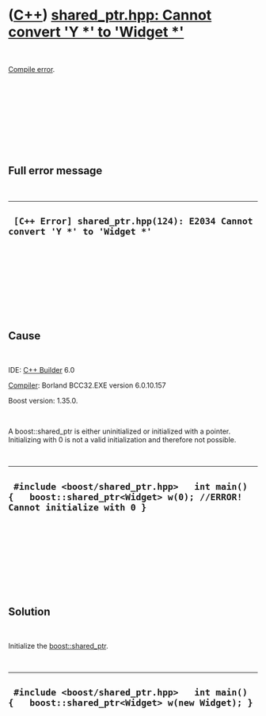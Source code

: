



 

 

 

 

 

([C++](Cpp.htm)) [shared\_ptr.hpp: Cannot convert 'Y \*' to 'Widget \*'](CppCompileErrorShared_ptrHppCannotConvertYptrToWidgetPtr.htm)
======================================================================================================================================

 

[Compile error](CppCompileError.htm).

 

 

 

 

 

Full error message
------------------

 

  ------------------------------------------------------------------------------
  ` [C++ Error] shared_ptr.hpp(124): E2034 Cannot convert 'Y *' to 'Widget *'`
  ------------------------------------------------------------------------------

 

 

 

 

 

Cause
-----

 

IDE: [C++ Builder](CppBuilder.htm) 6.0

[Compiler](CppCompiler.htm): Borland BCC32.EXE version 6.0.10.157

Boost version: 1.35.0.

 

A boost::shared\_ptr is either uninitialized or initialized with a
pointer. Initializing with 0 is not a valid initialization and therefore
not possible.

 

  -------------------------------------------------------------------------------------------------------------------------
  ` #include <boost/shared_ptr.hpp>   int main() {   boost::shared_ptr<Widget> w(0); //ERROR! Cannot initialize with 0 }`
  -------------------------------------------------------------------------------------------------------------------------

 

 

 

 

 

Solution
--------

 

Initialize the [boost::shared\_ptr](CppShared_ptr.htm).

 

  ------------------------------------------------------------------------------------------------
  ` #include <boost/shared_ptr.hpp>   int main() {   boost::shared_ptr<Widget> w(new Widget); }`
  ------------------------------------------------------------------------------------------------

 

 

 

 

 





 



